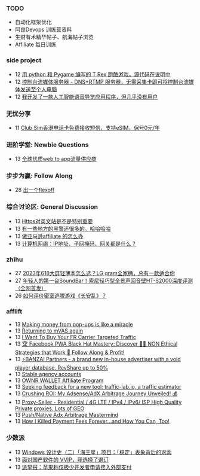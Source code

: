 ### TODO
-  自动化框架优化
-  阿良Devops 训练营资料
-  生财有术精华帖子、航海帖子浏览
-  Affiliate 每日训练

### side project
<!-- sideproject:START -->
-  12 [用 python 和 Pygame 编写的 T Rex 跑酷游戏。源代码在说明中](https://www.youtube.com/watch?v=pZySIXSelCA)
-  12 [控制台流媒体服务器 - DNS+RTMP 服务器，无需采集卡即可将控制台流媒体发送至个人电脑](https://github.com/Aioros/console-streaming-server)
-  12 [我开发了一款人工智能语音导览应用程序，但几乎没有用户](https://www.reddit.com/r/SideProject/comments/18gpp0e/ive_built_an_ai_audio_tour_app_but_have_almost_no/)<!-- sideproject:END -->


### 无忧分享
<!-- ruyo:START -->
-  11 [Club Sim香港电话卡免费接收短信，支持eSIM，保号0元/年](https://51.ruyo.net/18628.html)<!-- ruyo:END -->

### 进阶学堂: Newbie Questions
<!-- advertcn1:START -->
-  13 [全球优质web to app流量供应商](https://www.advertcn.com/thread-114990-1-1.html)<!-- advertcn1:END -->

### 步步为赢: Follow Along
<!-- advertcn2:START -->
-  28 [出一个flexoff](https://www.advertcn.com/thread-114847-1-1.html)<!-- advertcn2:END -->

### 综合讨论区: General Discussion
<!-- advertcn3:START -->
-  13 [Https对英文站是不是特别重要](https://www.advertcn.com/thread-114989-1-1.html)
-  13 [有一些地方的黑警还很多的。哈哈哈哈](https://www.advertcn.com/thread-114987-1-1.html)
-  13 [做亚马逊affiliate 的怎么办](https://www.advertcn.com/thread-114986-1-1.html)
-  13 [计算机网络：IP地址、子网掩码、网关都是什么？](https://www.advertcn.com/thread-114983-1-1.html)<!-- advertcn3:END -->


### zhihu
<!-- zhihu:START -->
-  27 [2023年618大屏轻薄本怎么选？LG gram全家桶，总有一款适合你](http://zhuanlan.zhihu.com/p/632641888?utm_campaign=rss&utm_medium=rss&utm_source=rss&utm_content=title)
-  27 [年轻人的第一台SoundBar！索尼轻巧型全景声回音壁HT-S2000深度评测（全网首发）](http://zhuanlan.zhihu.com/p/630990296?utm_campaign=rss&utm_medium=rss&utm_source=rss&utm_content=title)
-  26 [如何评价密室逃脱游戏《长安乱》？](http://www.zhihu.com/question/563950552/answer/3045961312?utm_campaign=rss&utm_medium=rss&utm_source=rss&utm_content=title)<!-- zhihu:END -->

### afflift
<!-- afflift:START -->
-  13 [Making money from pop-ups is like a miracle](https://afflift.com/f/threads/making-money-from-pop-ups-is-like-a-miracle.13077/)
-  13 [Returning to mVAS again](https://afflift.com/f/threads/returning-to-mvas-again.12820/)
-  13 [I Want To Buy Your FR Carrier Targeted Traffic](https://afflift.com/f/threads/i-want-to-buy-your-fr-carrier-targeted-traffic.13106/)
-  13 [🏆 Facebook PWA Black Hat Mastery: Discover 🏴‍☠️ NON Ethical Strategies that Work 💸 Follow Along &amp; Profit!](https://afflift.com/f/threads/%F0%9F%8F%86-facebook-pwa-black-hat-mastery-discover-%F0%9F%8F%B4%E2%80%8D%E2%98%A0%EF%B8%8F-non-ethical-strategies-that-work-%F0%9F%92%B8-follow-along-profit.13056/)
-  13 [⚡️BANZAI Partners - a brand new in-house advertiser with a void player database. RevShare up to 50%](https://afflift.com/f/threads/%E2%9A%A1%EF%B8%8Fbanzai-partners-a-brand-new-in-house-advertiser-with-a-void-player-database-revshare-up-to-50.12811/)
-  13 [Stable agency accounts](https://afflift.com/f/threads/stable-agency-accounts.12994/)
-  13 [OWNR WALLET Affiliate Program](https://afflift.com/f/threads/ownr-wallet-affiliate-program.9733/)
-  13 [Seeking feedback for a new tool: traffic-lab.io, a traffic estimator](https://afflift.com/f/threads/seeking-feedback-for-a-new-tool-traffic-lab-io-a-traffic-estimator.12301/)
-  13 [Crushing ROI: My Adsense/AdX Arbitrage Journey Unveiled! 💰](https://afflift.com/f/threads/crushing-roi-my-adsense-adx-arbitrage-journey-unveiled-%F0%9F%92%B0.12228/)
-  13 [Proxy-Seller - Residential / 4G LTE / IPv4 / IPv6/ ISP High Quality Private proxies. Lots of GEO](https://afflift.com/f/threads/proxy-seller-residential-4g-lte-ipv4-ipv6-isp-high-quality-private-proxies-lots-of-geo.11946/)
-  13 [Push/Native Adx Arbitrage Mastermind](https://afflift.com/f/threads/push-native-adx-arbitrage-mastermind.12680/)
-  13 [How I Killed Payment Fees Forever…and How You Can, Too!](https://afflift.com/f/threads/how-i-killed-payment-fees-forever%E2%80%A6and-how-you-can-too.10749/)<!-- afflift:END -->

### 少数派
<!-- sspai:START -->
-  13 [Windows 设计史（二）「海王星」项目：「稳定」表象背后的求索](https://sspai.com/post/88506)
-  13 [面对国产软件的 VVIP，我选择了退订](https://sspai.com/post/88734)
-  13 [派早报：苹果称仅极少开发者申请接入外部支付](https://sspai.com/post/88754)<!-- sspai:END -->
